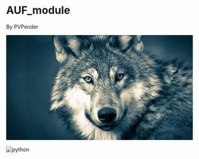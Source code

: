 AUF_module
=====================

By PVPender

![5dc1288902e8bd657e2f3d9c.jpg](5dc1288902e8bd657e2f3d9c.jpg)

![python](https://badgen.net/badge/python/3.8.3/blue)
